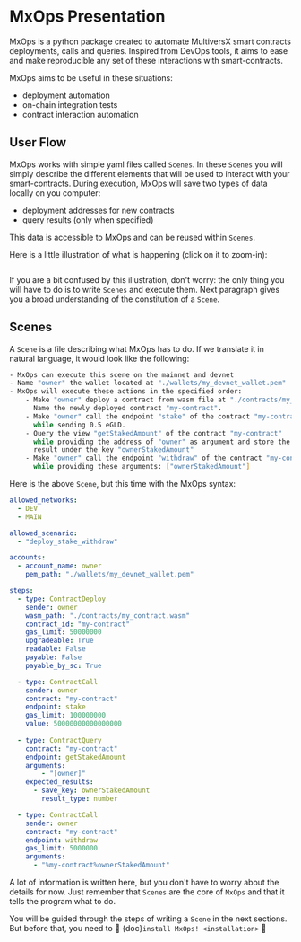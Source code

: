 # MxOps Presentation

MxOps is a python package created to automate MultiversX smart contracts deployments, calls and queries.
Inspired from DevOps tools, it aims to ease and make reproducible any set of these interactions with smart-contracts.

MxOps aims to be useful in these situations:

- deployment automation
- on-chain integration tests
- contract interaction automation

## User Flow

MxOps works with simple yaml files called `Scenes`. In these `Scenes` you will simply describe the different elements that will be used to interact with your smart-contracts.
During execution, MxOps will save two types of data locally on you computer:

- deployment addresses for new contracts
- query results (only when specified)

This data is accessible to MxOps and can be reused within `Scenes`.

Here is a little illustration of what is happening (click on it to zoom-in):

```{thumbnail} ../images/mxops_illustration.svg
```

If you are a bit confused by this illustration, don't worry: the only thing you will have to do is to write `Scenes` and execute them. Next paragraph gives you a broad understanding of the constitution of a `Scene`.

## Scenes

A `Scene` is a file describing what MxOps has to do. If we translate it in natural language, it would look like the following:

  ```bash
  - MxOps can execute this scene on the mainnet and devnet
  - Name "owner" the wallet located at "./wallets/my_devnet_wallet.pem"
  - MxOps will execute these actions in the specified order:
      - Make "owner" deploy a contract from wasm file at "./contracts/my_contract.wasm".
        Name the newly deployed contract "my-contract".
      - Make "owner" call the endpoint "stake" of the contract "my-contract"
        while sending 0.5 eGLD.
      - Query the view "getStakedAmount" of the contract "my-contract"
        while providing the address of "owner" as argument and store the
        result under the key "ownerStakedAmount"
      - Make "owner" call the endpoint "withdraw" of the contract "my-contract"
        while providing these arguments: ["ownerStakedAmount"]
  ```

Here is the above `Scene`, but this time with the MxOps syntax:

  ```yaml
  allowed_networks:
    - DEV
    - MAIN

  allowed_scenario:
    - "deploy_stake_withdraw"

  accounts:
    - account_name: owner
      pem_path: "./wallets/my_devnet_wallet.pem"

  steps:
    - type: ContractDeploy
      sender: owner
      wasm_path: "./contracts/my_contract.wasm"
      contract_id: "my-contract"
      gas_limit: 50000000
      upgradeable: True
      readable: False
      payable: False
      payable_by_sc: True

    - type: ContractCall
      sender: owner
      contract: "my-contract"
      endpoint: stake
      gas_limit: 100000000
      value: 50000000000000000
    
    - type: ContractQuery
      contract: "my-contract"
      endpoint: getStakedAmount
      arguments:
          - "[owner]"
      expected_results:
        - save_key: ownerStakedAmount
          result_type: number

    - type: ContractCall
      sender: owner
      contract: "my-contract"
      endpoint: withdraw
      gas_limit: 5000000
      arguments:
        - "%my-contract%ownerStakedAmount"

  ```

A lot of information is written here, but you don't have to worry about the details for now. Just remember that `Scenes` are the core of `MxOps` and that it tells the program what to do.

You will be guided through the steps of writing a `Scene` in the next sections. But before that, you need to 🚧 {doc}`install MxOps! <installation>` 🚧
